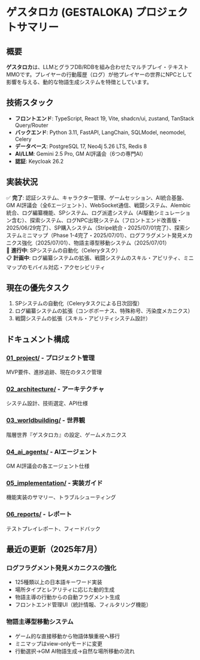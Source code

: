 # ゲスタロカ (GESTALOKA) プロジェクトサマリー

## 概要
**ゲスタロカ**は、LLMとグラフDB/RDBを組み合わせたマルチプレイ・テキストMMOです。プレイヤーの行動履歴（ログ）が他プレイヤーの世界にNPCとして影響を与える、動的な物語生成システムを特徴としています。

## 技術スタック
- **フロントエンド**: TypeScript, React 19, Vite, shadcn/ui, zustand, TanStack Query/Router
- **バックエンド**: Python 3.11, FastAPI, LangChain, SQLModel, neomodel, Celery
- **データベース**: PostgreSQL 17, Neo4j 5.26 LTS, Redis 8
- **AI/LLM**: Gemini 2.5 Pro, GM AI評議会（6つの専門AI）
- **認証**: Keycloak 26.2

## 実装状況
✅ **完了**: 認証システム、キャラクター管理、ゲームセッション、AI統合基盤、GM AI評議会（全6エージェント）、WebSocket通信、戦闘システム、Alembic統合、ログ編纂機能、SPシステム、ログ派遣システム（AI駆動シミュレーション含む）、探索システム、ログNPC出現システム（フロントエンド改善版・2025/06/29完了）、SP購入システム（Stripe統合・2025/07/01完了）、探索システムミニマップ（Phase 1-4完了・2025/07/01）、ログフラグメント発見メカニクス強化（2025/07/01）、物語主導型移動システム（2025/07/01）  
🚧 **進行中**: SPシステムの自動化（Celeryタスク）  
📋 **計画中**: ログ編纂システムの拡張、戦闘システムのスキル・アビリティ、ミニマップのモバイル対応・アクセシビリティ

## 現在の優先タスク
1. SPシステムの自動化（Celeryタスクによる日次回復）
2. ログ編纂システムの拡張（コンボボーナス、特殊称号、汚染度メカニクス）
3. 戦闘システムの拡張（スキル・アビリティシステム設計）

## ドキュメント構成

### [01_project/](01_project/summary.md) - プロジェクト管理
MVP要件、進捗追跡、現在のタスク管理

### [02_architecture/](02_architecture/summary.md) - アーキテクチャ
システム設計、技術選定、API仕様

### [03_worldbuilding/](03_worldbuilding/summary.md) - 世界観
階層世界『ゲスタロカ』の設定、ゲームメカニクス

### [04_ai_agents/](04_ai_agents/summary.md) - AIエージェント
GM AI評議会の各エージェント仕様

### [05_implementation/](05_implementation/summary.md) - 実装ガイド
機能実装のサマリー、トラブルシューティング

### [06_reports/](06_reports/summary.md) - レポート
テストプレイレポート、フィードバック

## 最近の更新（2025年7月）

### ログフラグメント発見メカニクスの強化
- 125種類以上の日本語キーワード実装
- 場所タイプとレアリティに応じた動的生成
- 物語主導の行動からの自動フラグメント生成
- フロントエンド管理UI（統計情報、フィルタリング機能）

### 物語主導型移動システム
- ゲーム的な直接移動から物語体験重視へ移行
- ミニマップはview-onlyモードに変更
- 行動選択→GM AI物語生成→自然な場所移動の流れ